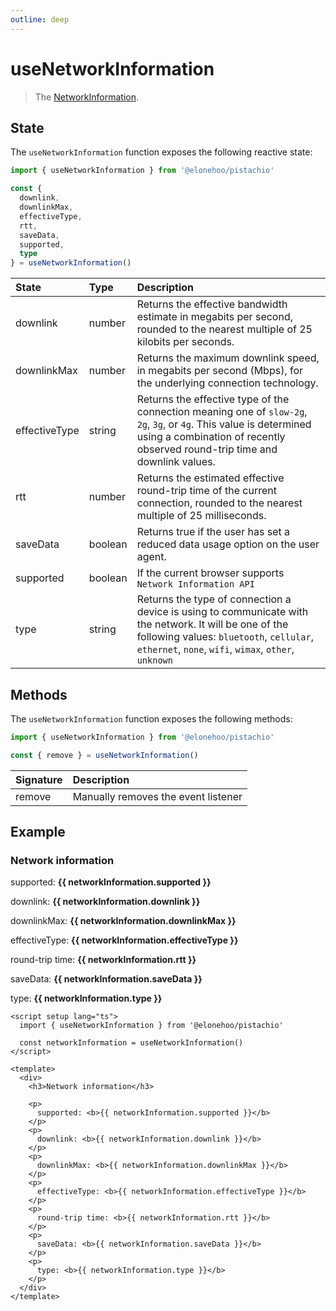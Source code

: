 ```yaml
---
outline: deep
---
```


<script setup lang="ts">
  import { useNetworkInformation } from '@elonehoo/pistachio'

  const networkInformation = useNetworkInformation()
</script>

# useNetworkInformation

> The [NetworkInformation](https://developer.mozilla.org/en-US/docs/Web/API/NetworkInformation).

## State

The `useNetworkInformation` function exposes the following reactive state:

```typescript
import { useNetworkInformation } from '@elonehoo/pistachio'

const {
  downlink,
  downlinkMax,
  effectiveType,
  rtt,
  saveData,
  supported,
  type
} = useNetworkInformation()
```

| State | Type | Description |
| :---- | :--- | :---------- |
| downlink | number | Returns the effective bandwidth estimate in megabits per second, rounded to the nearest multiple of 25 kilobits per seconds. |
| downlinkMax | number | Returns the maximum downlink speed, in megabits per second (Mbps), for the underlying connection technology. |
| effectiveType | string | Returns the effective type of the connection meaning one of `slow-2g`, `2g`, `3g`, or `4g`. This value is determined using a combination of recently observed round-trip time and downlink values. |
| rtt | number | Returns the estimated effective round-trip time of the current connection, rounded to the nearest multiple of 25 milliseconds. |
| saveData | boolean | Returns true if the user has set a reduced data usage option on the user agent. |
| supported | boolean | If the current browser supports `Network Information API` |
| type | string | Returns the type of connection a device is using to communicate with the network. It will be one of the following values: `bluetooth`, `cellular`, `ethernet`, `none`, `wifi`, `wimax`, `other`, `unknown` |

## Methods

The `useNetworkInformation` function exposes the following methods:

```typescript
import { useNetworkInformation } from '@elonehoo/pistachio'

const { remove } = useNetworkInformation()
```

| Signature | Description |
| :-------- | :---------- |
| remove | Manually removes the event listener |

## Example

<div>
  <h3>Network information</h3>
  <p>
    supported: <b>{{ networkInformation.supported }}</b>
  </p>
  <p>
    downlink: <b>{{ networkInformation.downlink }}</b>
  </p>
  <p>
    downlinkMax: <b>{{ networkInformation.downlinkMax }}</b>
  </p>
  <p>
    effectiveType: <b>{{ networkInformation.effectiveType }}</b>
  </p>
  <p>
    round-trip time: <b>{{ networkInformation.rtt }}</b>
  </p>
  <p>
    saveData: <b>{{ networkInformation.saveData }}</b>
  </p>
  <p>
    type: <b>{{ networkInformation.type }}</b>
  </p>
</div>

```vue
<script setup lang="ts">
  import { useNetworkInformation } from '@elonehoo/pistachio'

  const networkInformation = useNetworkInformation()
</script>

<template>
  <div>
    <h3>Network information</h3>

    <p>
      supported: <b>{{ networkInformation.supported }}</b>
    </p>
    <p>
      downlink: <b>{{ networkInformation.downlink }}</b>
    </p>
    <p>
      downlinkMax: <b>{{ networkInformation.downlinkMax }}</b>
    </p>
    <p>
      effectiveType: <b>{{ networkInformation.effectiveType }}</b>
    </p>
    <p>
      round-trip time: <b>{{ networkInformation.rtt }}</b>
    </p>
    <p>
      saveData: <b>{{ networkInformation.saveData }}</b>
    </p>
    <p>
      type: <b>{{ networkInformation.type }}</b>
    </p>
  </div>
</template>
```
